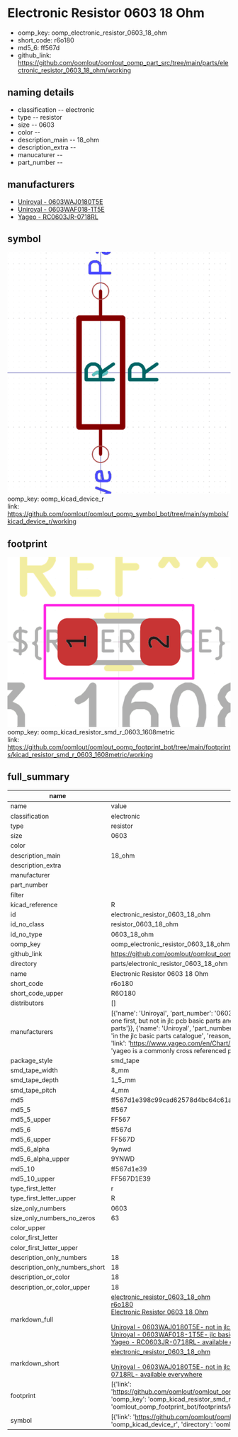 # Electronic Resistor 0603 18 Ohm

  
* oomp_key: oomp_electronic_resistor_0603_18_ohm 
* short_code: r6o180
* md5_6: ff567d  
* github_link: https://github.com/oomlout/oomlout_oomp_part_src/tree/main/parts/electronic_resistor_0603_18_ohm/working  
## naming details
* classification -- electronic
* type -- resistor
* size -- 0603
* color -- 
* description_main -- 18_ohm
* description_extra -- 
* manucaturer -- 
* part_number -- 


## manufacturers
* [Uniroyal - 0603WAJ0180T5E]()  
* [Uniroyal - 0603WAF018-1T5E]()  
* [Yageo - RC0603JR-0718RL](https://www.yageo.com/en/Chart/Download/pdf/RC0603JR-0718RL)  

## symbol

![](symbol/0/working/working_600.png)  
oomp_key: oomp_kicad_device_r  
link: https://github.com/oomlout/oomlout_oomp_symbol_bot/tree/main/symbols/kicad_device_r/working  

## footprint

![](footprint/0/working/working_600.png)  
oomp_key: oomp_kicad_resistor_smd_r_0603_1608metric  
link: https://github.com/oomlout/oomlout_oomp_footprint_bot/tree/main/footprints/kicad_resistor_smd_r_0603_1608metric/working  

## full_summary
| name | value | 
| --- | --- | 
| name | value | 
| classification | electronic | 
| type | resistor | 
| size | 0603 | 
| color |  | 
| description_main | 18_ohm | 
| description_extra |  | 
| manufacturer |  | 
| part_number |  | 
| filter |  | 
| kicad_reference | R | 
| id | electronic_resistor_0603_18_ohm | 
| id_no_class | resistor_0603_18_ohm | 
| id_no_type | 0603_18_ohm | 
| oomp_key | oomp_electronic_resistor_0603_18_ohm | 
| github_link | https://github.com/oomlout/oomlout_oomp_part_src/tree/main/parts/electronic_resistor_0603_18_ohm/working | 
| directory | parts/electronic_resistor_0603_18_ohm | 
| name | Electronic Resistor 0603 18 Ohm | 
| short_code | r6o180 | 
| short_code_upper | R6O180 | 
| distributors | [] | 
| manufacturers | [{'name': 'Uniroyal', 'part_number': '0603WAJ0180T5E', 'link': '', 'id': 'manufacturer_uniroyal', 'note': {'reason': 'did this one first, but not in jlc pcb basic parts and 1 percent are and they are the same price', 'reason_short': 'not in jlc basic parts'}}, {'name': 'Uniroyal', 'part_number': '0603WAF018-1T5E', 'link': '', 'id': 'manufacturer_uniroyal', 'note': {'reason': 'in the jlc basic parts catalogue', 'reason_short': 'jlc basic part'}}, {'name': 'Yageo', 'part_number': 'RC0603JR-0718RL', 'link': 'https://www.yageo.com/en/Chart/Download/pdf/RC0603JR-0718RL', 'id': 'manufacturer_yageo', 'note': {'reason': 'yageo is a commonly cross referenced part number', 'reason_short': 'available everywhere'}}] | 
| package_style | smd_tape | 
| smd_tape_width | 8_mm | 
| smd_tape_depth | 1_5_mm | 
| smd_tape_pitch | 4_mm | 
| md5 | ff567d1e398c99cad62578d4bc64c61a | 
| md5_5 | ff567 | 
| md5_5_upper | FF567 | 
| md5_6 | ff567d | 
| md5_6_upper | FF567D | 
| md5_6_alpha | 9ynwd | 
| md5_6_alpha_upper | 9YNWD | 
| md5_10 | ff567d1e39 | 
| md5_10_upper | FF567D1E39 | 
| type_first_letter | r | 
| type_first_letter_upper | R | 
| size_only_numbers | 0603 | 
| size_only_numbers_no_zeros | 63 | 
| color_upper |  | 
| color_first_letter |  | 
| color_first_letter_upper |  | 
| description_only_numbers | 18 | 
| description_only_numbers_short | 18 | 
| description_or_color | 18 | 
| description_or_color_upper | 18 | 
| markdown_full | [electronic_resistor_0603_18_ohm](https://github.com/oomlout/oomlout_oomp_part_src/tree/main/parts/electronic_resistor_0603_18_ohm/working)<br>[r6o180](https://github.com/oomlout/oomlout_oomp_part_src/tree/main/parts/electronic_resistor_0603_18_ohm/working)<br>[Electronic Resistor 0603 18 Ohm](https://github.com/oomlout/oomlout_oomp_part_src/tree/main/parts/electronic_resistor_0603_18_ohm/working)<br><br>[Uniroyal - 0603WAJ0180T5E- not in jlc basic parts]() [(L)  ](https://www.lcsc.com/search?q=0603WAJ0180T5E)[(D)  ](https://www.digikey.com/en/products?keywords=0603WAJ0180T5E)[(M)  ](https://www.mouser.com/Search/Refine?Keyword=0603WAJ0180T5E)[(N)  ](https://www.newark.com/search?st=0603WAJ0180T5E)[(SZ)  ](https://so.szlcsc.com/global.html?k=0603WAJ0180T5E)<br>[Uniroyal - 0603WAF018-1T5E- jlc basic part]() [(L)  ](https://www.lcsc.com/search?q=0603WAF018-1T5E)[(D)  ](https://www.digikey.com/en/products?keywords=0603WAF018-1T5E)[(M)  ](https://www.mouser.com/Search/Refine?Keyword=0603WAF018-1T5E)[(N)  ](https://www.newark.com/search?st=0603WAF018-1T5E)[(SZ)  ](https://so.szlcsc.com/global.html?k=0603WAF018-1T5E)<br>[Yageo - RC0603JR-0718RL- available everywhere](https://www.yageo.com/en/Chart/Download/pdf/RC0603JR-0718RL) [(L)  ](https://www.lcsc.com/search?q=RC0603JR-0718RL)[(D)  ](https://www.digikey.com/en/products?keywords=RC0603JR-0718RL)[(M)  ](https://www.mouser.com/Search/Refine?Keyword=RC0603JR-0718RL)[(N)  ](https://www.newark.com/search?st=RC0603JR-0718RL)[(SZ)  ](https://so.szlcsc.com/global.html?k=RC0603JR-0718RL)<br> | 
| markdown_short | [electronic_resistor_0603_18_ohm](https://github.com/oomlout/oomlout_oomp_part_src/tree/main/parts/electronic_resistor_0603_18_ohm/working)<br><br>[Uniroyal - 0603WAJ0180T5E- not in jlc basic parts]()[Uniroyal - 0603WAF018-1T5E- jlc basic part]()[Yageo - RC0603JR-0718RL- available everywhere](https://www.yageo.com/en/Chart/Download/pdf/RC0603JR-0718RL) | 
| footprint | [{'link': 'https://github.com/oomlout/oomlout_oomp_footprint_bot/tree/main/foootprntss/kicad_resistor_smd_r_0603_1608metric', 'oomp_key': 'oomp_kicad_resistor_smd_r_0603_1608metric', 'directory': 'oomlout_oomp_footprint_bot/footprints/kicad_resistor_smd_r_0603_1608metric//working/working.kicad_mod'}] | 
| symbol | [{'link': 'https://github.com/oomlout/oomlout_oomp_symbol_bot/tree/main/symbols/kicad_device_r', 'oomp_key': 'oomp_kicad_device_r', 'directory': 'oomlout_oomp_symbol_bot/symbols/kicad_device_r//working/working.kicad_sym'}] | 
